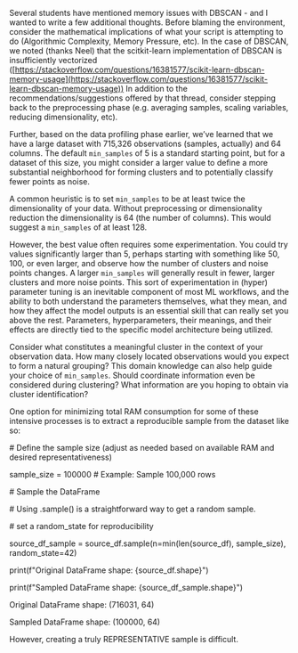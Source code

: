 Several students have mentioned memory issues with DBSCAN \- and I wanted to write a few additional thoughts. Before blaming the environment, consider the mathematical implications of what your script is attempting to do (Algorithmic Complexity, Memory Pressure, etc). In the case of DBSCAN, we noted (thanks Neel) that the scitkit-learn implementation of DBSCAN is insufficiently vectorized ([https://stackoverflow.com/questions/16381577/scikit-learn-dbscan-memory-usage](https://stackoverflow.com/questions/16381577/scikit-learn-dbscan-memory-usage)) In addition to the recommendations/suggestions offered by that thread, consider stepping back to the preprocessing phase (e.g. averaging samples, scaling variables, reducing dimensionality, etc).

Further, based on the data profiling phase earlier, we’ve learned that we have a large dataset with 715,326 observations (samples, actually) and 64 columns. The default `min_samples` of 5 is a standard starting point, but for a dataset of this size, you might consider a larger value to define a more substantial neighborhood for forming clusters and to potentially classify fewer points as noise.

A common heuristic is to set `min_samples` to be at least twice the dimensionality of your data. Without preprocessing or dimensionality reduction the dimensionality is 64 (the number of columns). This would suggest a `min_samples` of at least 128\.

However, the best value often requires some experimentation. You could try values significantly larger than 5, perhaps starting with something like 50, 100, or even larger, and observe how the number of clusters and noise points changes. A larger `min_samples` will generally result in fewer, larger clusters and more noise points. This sort of experimentation in (hyper) parameter tuning is an inevitable component of most ML workflows, and the ability to both understand the parameters themselves, what they mean, and how they affect the model outputs is an essential skill that can really set you above the rest. Parameters, hyperparameters, their meanings, and their effects are directly tied to the specific model architecture being utilized.

Consider what constitutes a meaningful cluster in the context of your observation data. How many closely located observations would you expect to form a natural grouping? This domain knowledge can also help guide your choice of `min_samples`. Should coordinate information even be considered during clustering? What information are you hoping to obtain via cluster identification?

One option for minimizing total RAM consumption for some of these intensive processes is to extract a reproducible sample from the dataset like so:

\# Define the sample size (adjust as needed based on available RAM and desired representativeness)

sample\_size \= 100000  \# Example: Sample 100,000 rows

\# Sample the DataFrame

\# Using .sample() is a straightforward way to get a random sample.

\# set a random\_state for reproducibility

source\_df\_sample \= source\_df.sample(n=min(len(source\_df), sample\_size), random\_state=42)

print(f"Original DataFrame shape: {source\_df.shape}")

print(f"Sampled DataFrame shape: {source\_df\_sample.shape}")

Original DataFrame shape: (716031, 64\)

Sampled DataFrame shape: (100000, 64\)

However, creating a truly REPRESENTATIVE sample is difficult.